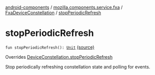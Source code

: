 [android-components](../../index.md) / [mozilla.components.service.fxa](../index.md) / [FxaDeviceConstellation](index.md) / [stopPeriodicRefresh](./stop-periodic-refresh.md)

# stopPeriodicRefresh

`fun stopPeriodicRefresh(): `[`Unit`](https://kotlinlang.org/api/latest/jvm/stdlib/kotlin/-unit/index.html) [(source)](https://github.com/mozilla-mobile/android-components/blob/master/components/service/firefox-accounts/src/main/java/mozilla/components/service/fxa/FxaDeviceConstellation.kt#L162)

Overrides [DeviceConstellation.stopPeriodicRefresh](../../mozilla.components.concept.sync/-device-constellation/stop-periodic-refresh.md)

Stop periodically refreshing constellation state and polling for events.

